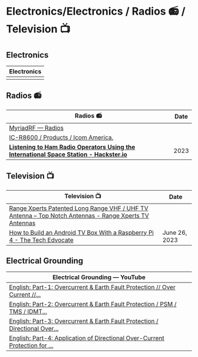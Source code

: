 # Electronics/Electronics / Radios 📻 / Television 📺 

## Electronics 

| Electronics |
|---|
|   |

## Radios 📻 

| Radios 📻 | Date |
|---|---|
| [MyriadRF — Radios](https://myriadrf.org/status/mature/) |
| [IC-R8600 / Products / Icom America.](https://www.icomamerica.com/lineup/products/IC-R8600/)
| **[Listening to Ham Radio Operators Using the International Space Station - Hackster.io](https://www.hackster.io/news/listening-to-ham-radio-operators-using-the-international-space-station-e0a910c79ea1 )** | 2023 |

## Television 📺 

| Television 📺 | Date |
|---|---|
| [Range Xperts Patented Long Range VHF / UHF TV Antenna – Top Notch Antennas - Range Xperts TV Antennas](https://topnotchantennas.com/products/insane-gain-vhf-uhf-version ) |
| [How to Build an Android TV Box With a Raspberry Pi 4 - The Tech Edvocate](https://www.thetechedvocate.org/how-to-build-an-android-tv-box-with-a-raspberry-pi-4/ ) | June 26, 2023 |

## Electrical Grounding 

| Electrical Grounding — YouTube |
|---|
| [English: Part-1: Overcurrent & Earth Fault Protection // Over Current //...](https://youtube.com/watch?v=mG5xyUobvHo& ) |
| [English: Part-2: Overcurrent & Earth Fault Protection / PSM / TMS / IDMT...](https://youtube.com/watch?v=q-Ciz4wAaSk& )
| [English: Part-3: Overcurrent & Earth Fault Protection / Directional Over...](https://youtube.com/watch?v=T1yL034VMtY& ) |
| [English: Part-4: Application of Directional Over-Current Protection for ...](https://youtube.com/watch?v=fM77xA4t1AY& ) |

